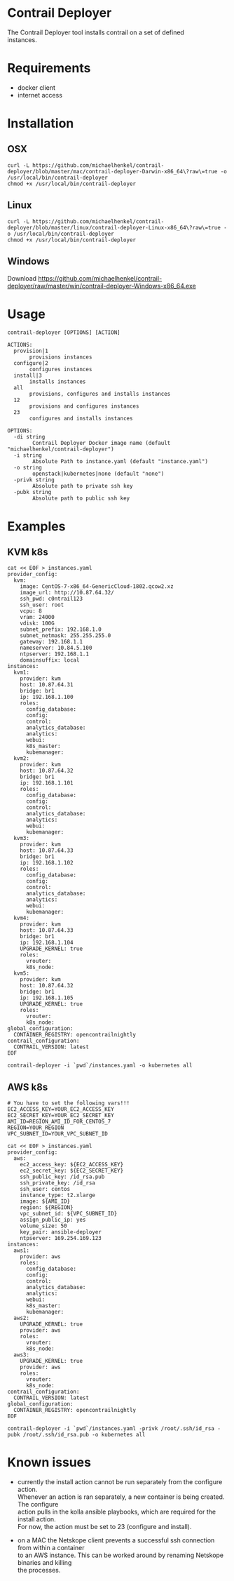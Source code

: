 # Contrail Deployer

The Contrail Deployer tool installs contrail on a set of defined    
instances.    

# Requirements    

- docker client    
- internet access    

# Installation

## OSX

```
curl -L https://github.com/michaelhenkel/contrail-deployer/blob/master/mac/contrail-deployer-Darwin-x86_64\?raw\=true -o /usr/local/bin/contrail-deployer
chmod +x /usr/local/bin/contrail-deployer
```

## Linux
```
curl -L https://github.com/michaelhenkel/contrail-deployer/blob/master/linux/contrail-deployer-Linux-x86_64\?raw\=true -o /usr/local/bin/contrail-deployer
chmod +x /usr/local/bin/contrail-deployer
```

## Windows
Download https://github.com/michaelhenkel/contrail-deployer/raw/master/win/contrail-deployer-Windows-x86_64.exe

# Usage
```
contrail-deployer [OPTIONS] [ACTION]

ACTIONS:
  provision|1
       provisions instances
  configure|2
       configures instances
  install|3
       installs instances
  all
       provisions, configures and installs instances
  12
       provisions and configures instances
  23
       configures and installs instances

OPTIONS:
  -di string
        Contrail Deployer Docker image name (default "michaelhenkel/contrail-deployer")
  -i string
        Absolute Path to instance.yaml (default "instance.yaml")
  -o string
        openstack|kubernetes|none (default "none")
  -privk string
        Absolute path to private ssh key
  -pubk string
        Absolute path to public ssh key
```

# Examples

## KVM k8s
```
cat << EOF > instances.yaml
provider_config:
  kvm:
    image: CentOS-7-x86_64-GenericCloud-1802.qcow2.xz
    image_url: http://10.87.64.32/
    ssh_pwd: c0ntrail123
    ssh_user: root
    vcpu: 8
    vram: 24000
    vdisk: 100G
    subnet_prefix: 192.168.1.0
    subnet_netmask: 255.255.255.0
    gateway: 192.168.1.1
    nameserver: 10.84.5.100
    ntpserver: 192.168.1.1
    domainsuffix: local
instances:
  kvm1:
    provider: kvm
    host: 10.87.64.31
    bridge: br1
    ip: 192.168.1.100
    roles:
      config_database:
      config:
      control:
      analytics_database:
      analytics:
      webui:
      k8s_master:
      kubemanager:
  kvm2:
    provider: kvm
    host: 10.87.64.32
    bridge: br1
    ip: 192.168.1.101
    roles:
      config_database:
      config:
      control:
      analytics_database:
      analytics:
      webui:
      kubemanager:
  kvm3:
    provider: kvm
    host: 10.87.64.33
    bridge: br1
    ip: 192.168.1.102
    roles:
      config_database:
      config:
      control:
      analytics_database:
      analytics:
      webui:
      kubemanager:
  kvm4:
    provider: kvm
    host: 10.87.64.33
    bridge: br1
    ip: 192.168.1.104
    UPGRADE_KERNEL: true
    roles:
      vrouter:
      k8s_node:
  kvm5:
    provider: kvm
    host: 10.87.64.32
    bridge: br1
    ip: 192.168.1.105
    UPGRADE_KERNEL: true
    roles:
      vrouter:
      k8s_node:
global_configuration:
  CONTAINER_REGISTRY: opencontrailnightly
contrail_configuration:
  CONTRAIL_VERSION: latest
EOF

contrail-deployer -i `pwd`/instances.yaml -o kubernetes all
```

## AWS k8s
```
# You have to set the following vars!!!
EC2_ACCESS_KEY=YOUR_EC2_ACCESS_KEY
EC2_SECRET_KEY=YOUR_EC2_SECRET_KEY
AMI_ID=REGION_AMI_ID_FOR_CENTOS_7
REGION=YOUR_REGION
VPC_SUBNET_ID=YOUR_VPC_SUBNET_ID

cat << EOF > instances.yaml
provider_config:
  aws:
    ec2_access_key: ${EC2_ACCESS_KEY}
    ec2_secret_key: ${EC2_SECRET_KEY}
    ssh_public_key: /id_rsa.pub
    ssh_private_key: /id_rsa
    ssh_user: centos
    instance_type: t2.xlarge
    image: ${AMI_ID}
    region: ${REGION}
    vpc_subnet_id: ${VPC_SUBNET_ID}
    assign_public_ip: yes
    volume_size: 50
    key_pair: ansible-deployer
    ntpserver: 169.254.169.123
instances:
  aws1:
    provider: aws
    roles:
      config_database:
      config:
      control:
      analytics_database:
      analytics:
      webui:
      k8s_master:
      kubemanager:
  aws2:
    UPGRADE_KERNEL: true
    provider: aws
    roles:
      vrouter:
      k8s_node:
  aws3:
    UPGRADE_KERNEL: true
    provider: aws
    roles:
      vrouter:
      k8s_node:
contrail_configuration:
  CONTRAIL_VERSION: latest
global_configuration:
  CONTAINER_REGISTRY: opencontrailnightly
EOF

contrail-deployer -i `pwd`/instances.yaml -privk /root/.ssh/id_rsa -pubk /root/.ssh/id_rsa.pub -o kubernetes all
```

# Known issues

- currently the install action cannot be run separately from the configure action.    
  Whenever an action is ran separately, a new container is being created. The configure    
  action pulls in the kolla ansible playbooks, which are required for the install action.   
  For now, the action must be set to 23 (configure and install).    

- on a MAC the Netskope client prevents a successful ssh connection from within a container    
  to an AWS instance. This can be worked around by renaming Netskope binaries and killing    
  the processes.
